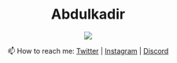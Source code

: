 <h1 align="center">Abdulkadir</h1>
<p align="center">
  <a href="https://github.com/DenverCoder1/readme-typing-svg"><img src="https://readme-typing-svg.herokuapp.com/?lines=Software+Engineer&center=true&width=500&height=50"></a>
</p>
<p align="center">📫 How to reach me:
  <a href="https://twitter.com/AboudEy96" target="_blank">Twitter</a> |
  <a href="https://www.instagram.com/_ak.25/" target="_blank">Instagram</a> |
  <a href="https://discordapp.com/users/741179550506942526" target="_blank">Discord</a>
</p>

